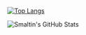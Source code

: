 [![Top Langs](https://github-readme-stats.vercel.app/api/top-langs/?username=Smaltin&count_private=true&layout=compact&hide_border=true&theme=gruvbox&langs_count=10)](https://github.com/anuraghazra/github-readme-stats)

<img align="left" alt="Smaltin's GitHub Stats" src="https://github-readme-stats-hwa9vez0v.vercel.app/api?username=Smaltin&include_all_commits=true&count_private=true&show_icons=true&hide_border=true&theme=gruvbox"/>
